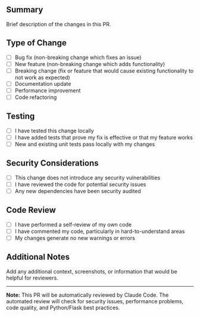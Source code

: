 ## Summary

Brief description of the changes in this PR.

## Type of Change

- [ ] Bug fix (non-breaking change which fixes an issue)
- [ ] New feature (non-breaking change which adds functionality)
- [ ] Breaking change (fix or feature that would cause existing functionality to not work as expected)
- [ ] Documentation update
- [ ] Performance improvement
- [ ] Code refactoring

## Testing

- [ ] I have tested this change locally
- [ ] I have added tests that prove my fix is effective or that my feature works
- [ ] New and existing unit tests pass locally with my changes

## Security Considerations

- [ ] This change does not introduce any security vulnerabilities
- [ ] I have reviewed the code for potential security issues
- [ ] Any new dependencies have been security audited

## Code Review

- [ ] I have performed a self-review of my own code
- [ ] I have commented my code, particularly in hard-to-understand areas
- [ ] My changes generate no new warnings or errors

## Additional Notes

Add any additional context, screenshots, or information that would be helpful for reviewers.

---

**Note:** This PR will be automatically reviewed by Claude Code. The automated review will check for security issues, performance problems, code quality, and Python/Flask best practices.
